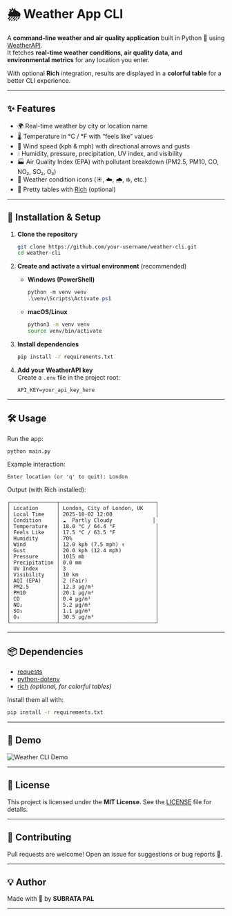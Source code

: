 # 🌦️ Weather App CLI

A **command-line weather and air quality application** built in Python 🐍 using [WeatherAPI](https://www.weatherapi.com/).  
It fetches **real-time weather conditions, air quality data, and environmental metrics** for any location you enter.  

With optional **Rich** integration, results are displayed in a **colorful table** for a better CLI experience.  

---

## ✨ Features

- 🌍 Real-time weather by city or location name  
- 🌡️ Temperature in °C / °F with “feels like” values  
- 💨 Wind speed (kph & mph) with directional arrows and gusts  
- 💧 Humidity, pressure, precipitation, UV index, and visibility  
- 🏭 Air Quality Index (EPA) with pollutant breakdown (PM2.5, PM10, CO, NO₂, SO₂, O₃)  
- 🌈 Weather condition icons (☀️, ☁️, 🌧️, ❄️, etc.)  
- 🎨 Pretty tables with [Rich](https://github.com/Textualize/rich) (optional)  

---

## 🚀 Installation & Setup

1. **Clone the repository**  
   ```bash
   git clone https://github.com/your-username/weather-cli.git
   cd weather-cli
   ```

2. **Create and activate a virtual environment** (recommended)  
   - **Windows (PowerShell)**  
     ```powershell
     python -m venv venv
     .\venv\Scripts\Activate.ps1
     ```
   - **macOS/Linux**  
     ```bash
     python3 -m venv venv
     source venv/bin/activate
     ```

3. **Install dependencies**  
   ```bash
   pip install -r requirements.txt
   ```

4. **Add your WeatherAPI key**  
   Create a `.env` file in the project root:  
   ```env
   API_KEY=your_api_key_here
   ```

---

## 🛠️ Usage

Run the app:  
```bash
python main.py
```

Example interaction:  
```
Enter location (or 'q' to quit): London
```

Output (with Rich installed):  

```
┌───────────────┬───────────────────────────────┐
│ Location      │ London, City of London, UK    │
│ Local Time    │ 2025-10-02 12:00              │
│ Condition     │ ☁️  Partly Cloudy             │
│ Temperature   │ 18.0 °C / 64.4 °F             │
│ Feels Like    │ 17.5 °C / 63.5 °F             │
│ Humidity      │ 70%                           │
│ Wind          │ 12.0 kph (7.5 mph) ↑          │
│ Gust          │ 20.0 kph (12.4 mph)           │
│ Pressure      │ 1015 mb                       │
│ Precipitation │ 0.0 mm                        │
│ UV Index      │ 3                             │
│ Visibility    │ 10 km                         │
│ AQI (EPA)     │ 2 (Fair)                      │
│ PM2.5         │ 12.3 µg/m³                    │
│ PM10          │ 20.1 µg/m³                    │
│ CO            │ 0.4 µg/m³                     │
│ NO₂           │ 5.2 µg/m³                     │
│ SO₂           │ 1.1 µg/m³                     │
│ O₃            │ 30.5 µg/m³                    │
└───────────────┴───────────────────────────────┘
```

---

## 📦 Dependencies

- [requests](https://pypi.org/project/requests/)  
- [python-dotenv](https://pypi.org/project/python-dotenv/)  
- [rich](https://pypi.org/project/rich/) *(optional, for colorful tables)*  

Install them all with:  
```bash
pip install -r requirements.txt
```

---

## 📸 Demo

![Weather CLI Demo](https://via.placeholder.com/800x400.png?text=Weather+CLI+Demo)

---

## 📝 License

This project is licensed under the **MIT License**. See the [LICENSE](LICENSE) file for details.  

---

## 🤝 Contributing

Pull requests are welcome! Open an issue for suggestions or bug reports 🐛.  

---

## 💡 Author

Made with 💖 by **SUBRATA PAL**  

---


